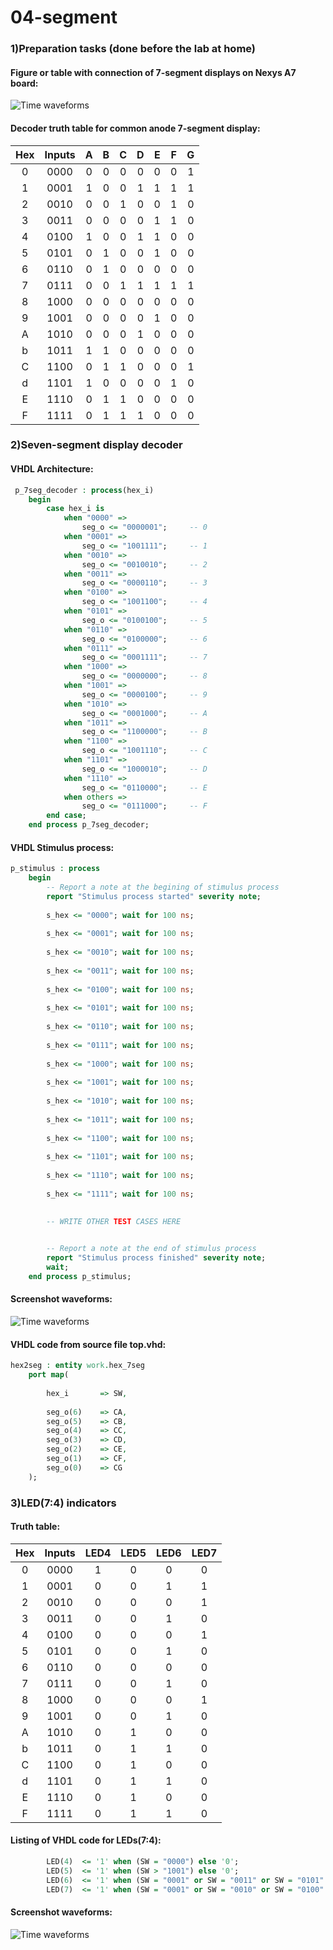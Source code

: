 # 04-segment

### 1)Preparation tasks (done before the lab at home)

#### Figure or table with connection of 7-segment displays on Nexys A7 board:
![Time waveforms](images/funkce.png)

#### Decoder truth table for common anode 7-segment display:

| Hex | Inputs | A | B | C | D | E | F | G |
| :-: | :-: | :-: | :-: | :-: | :-: | :-: | :-: | :-: |
| 0 | 0000 | 0 | 0 | 0 | 0 | 0 | 0 | 1 |
| 1 | 0001 | 1 | 0 | 0 | 1 | 1 | 1 | 1 |
| 2 | 0010 | 0 | 0 | 1 | 0 | 0 | 1 | 0 |
| 3 | 0011 | 0 | 0 | 0 | 0 | 1 | 1 | 0 |
| 4 | 0100 | 1 | 0 | 0 | 1 | 1 | 0 | 0 |
| 5 | 0101 | 0 | 1 | 0 | 0 | 1 | 0 | 0 |
| 6 | 0110 | 0 | 1 | 0 | 0 | 0 | 0 | 0 |
| 7 | 0111 | 0 | 0 | 1 | 1 | 1 | 1 | 1 |
| 8 | 1000 | 0 | 0 | 0 | 0 | 0 | 0 | 0 |
| 9 | 1001 | 0 | 0 | 0 | 0 | 1 | 0 | 0 |
| A | 1010 | 0 | 0 | 0 | 1 | 0 | 0 | 0 |
| b | 1011 | 1 | 1 | 0 | 0 | 0 | 0 | 0 |
| C | 1100 | 0 | 1 | 1 | 0 | 0 | 0 | 1 |
| d | 1101 | 1 | 0 | 0 | 0 | 0 | 1 | 0 |
| E | 1110 | 0 | 1 | 1 | 0 | 0 | 0 | 0 |
| F | 1111 | 0 | 1 | 1 | 1 | 0 | 0 | 0 |

### 2)Seven-segment display decoder

#### VHDL Architecture:
```vhdl
 p_7seg_decoder : process(hex_i)
    begin
        case hex_i is
            when "0000" =>
                seg_o <= "0000001";     -- 0
            when "0001" =>
                seg_o <= "1001111";     -- 1
            when "0010" =>
                seg_o <= "0010010";     -- 2
            when "0011" =>
                seg_o <= "0000110";     -- 3
            when "0100" =>
                seg_o <= "1001100";     -- 4
            when "0101" =>
                seg_o <= "0100100";     -- 5
            when "0110" =>
                seg_o <= "0100000";     -- 6
            when "0111" =>
                seg_o <= "0001111";     -- 7
            when "1000" =>
                seg_o <= "0000000";     -- 8
            when "1001" =>
                seg_o <= "0000100";     -- 9
            when "1010" =>
                seg_o <= "0001000";     -- A 
            when "1011" =>
                seg_o <= "1100000";     -- B 
            when "1100" =>
                seg_o <= "1001110";     -- C 
            when "1101" =>
                seg_o <= "1000010";     -- D 
            when "1110" =>
                seg_o <= "0110000";     -- E 
            when others =>
                seg_o <= "0111000";     -- F 
        end case;
    end process p_7seg_decoder;
```

#### VHDL Stimulus process:
```vhdl
p_stimulus : process
    begin
        -- Report a note at the begining of stimulus process
        report "Stimulus process started" severity note;
       
        s_hex <= "0000"; wait for 100 ns; 
        
        s_hex <= "0001"; wait for 100 ns; 
        
        s_hex <= "0010"; wait for 100 ns;  
        
        s_hex <= "0011"; wait for 100 ns;
        
        s_hex <= "0100"; wait for 100 ns;  
        
        s_hex <= "0101"; wait for 100 ns;  
        
        s_hex <= "0110"; wait for 100 ns;  
        
        s_hex <= "0111"; wait for 100 ns;  
        
        s_hex <= "1000"; wait for 100 ns;  
        
        s_hex <= "1001"; wait for 100 ns;
        
        s_hex <= "1010"; wait for 100 ns;  
        
        s_hex <= "1011"; wait for 100 ns;  
        
        s_hex <= "1100"; wait for 100 ns;  
        
        s_hex <= "1101"; wait for 100 ns; 
        
        s_hex <= "1110"; wait for 100 ns;
         
        s_hex <= "1111"; wait for 100 ns; 
                
                    
        -- WRITE OTHER TEST CASES HERE


        -- Report a note at the end of stimulus process
        report "Stimulus process finished" severity note;
        wait;
    end process p_stimulus;
```

#### Screenshot waveforms:
![Time waveforms](images/prubehy.png)

#### VHDL code from source file top.vhd:
```vhdl
hex2seg : entity work.hex_7seg
    port map(
    
        hex_i       => SW,
    
        seg_o(6)    => CA,
        seg_o(5)    => CB,
        seg_o(4)    => CC,
        seg_o(3)    => CD,
        seg_o(2)    => CE,
        seg_o(1)    => CF,
        seg_o(0)    => CG       
    );
```

### 3)LED(7:4) indicators

#### Truth table:
| Hex | Inputs | LED4 | LED5 | LED6 | LED7 |
| :-: | :-: | :-: | :-: | :-: | :-: |
| 0 | 0000 | 1 | 0 | 0 | 0 | 
| 1 | 0001 | 0 | 0 | 1 | 1 | 
| 2 | 0010 | 0 | 0 | 0 | 1 |
| 3 | 0011 | 0 | 0 | 1 | 0 | 
| 4 | 0100 | 0 | 0 | 0 | 1 | 
| 5 | 0101 | 0 | 0 | 1 | 0 | 
| 6 | 0110 | 0 | 0 | 0 | 0 | 
| 7 | 0111 | 0 | 0 | 1 | 0 | 
| 8 | 1000 | 0 | 0 | 0 | 1 | 
| 9 | 1001 | 0 | 0 | 1 | 0 | 
| A | 1010 | 0 | 1 | 0 | 0 | 
| b | 1011 | 0 | 1 | 1 | 0 | 
| C | 1100 | 0 | 1 | 0 | 0 | 
| d | 1101 | 0 | 1 | 1 | 0 | 
| E | 1110 | 0 | 1 | 0 | 0 |
| F | 1111 | 0 | 1 | 1 | 0 |


#### Listing of VHDL code for LEDs(7:4):
```vhdl
        LED(4)  <= '1' when (SW = "0000") else '0';
        LED(5)  <= '1' when (SW > "1001") else '0';
        LED(6)  <= '1' when (SW = "0001" or SW = "0011" or SW = "0101" or SW = "0111" or SW = "1001" or SW = "1011" or SW = "1101" or SW = "1111") else '0';
        LED(7)  <= '1' when (SW = "0001" or SW = "0010" or SW = "0100" or SW = "1000") else '0';
```

#### Screenshot waveforms:
![Time waveforms](images/led.png)